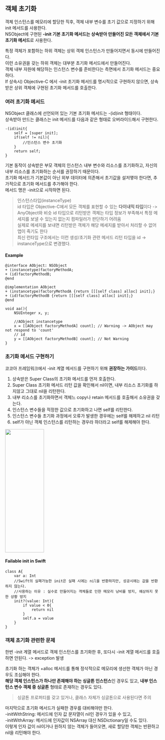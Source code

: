 ## 객체 초기화

객체 인스턴스를 메모리에 할당한 직후, 객체 내부 변수를 초기 값으로 지정하기 위해 init 메서드를 사용한다.  
NSObject에 구현된 **\-init 기본 초기화 메서드는 상속받아 만들어진 모든 객체에서 기본 초기화 메서드**로 사용한다.

특정 객체가 포함하는 하위 객체는 상위 객체 인스턴스가 만들어지면서 동시에 만들어진다.  
이런 소유권을 갖는 하위 객체는 대부분 초기화 메서드에서 만들어진다.  
객체 내부 자원에 해당하는 인스턴스 변수를 준비한다는 측면에서 초기화 메서드는 중요하다.  
If 상속시) Objective-C 에서 -init 초기화 메서드를 명시적으로 구현하지 않으면, 상속받은 상위 객체에 구현된 초기화 메서드를 호출한다.

### 여러 초기화 메서드

NSObject 클래스에 선언되어 있는 기본 초기화 메서드는 -(id)init 형태이다.  
상속받아 만드는 클래스는 init 메서드를 다음과 같은 형태로 오버라이드해서 구현한다.

```
-(id)init{
    self = [super init];
    if(self != nil){
        //인스턴스 변수 초기화
    }
    return self;
}
```

기본 동작이 상속받은 부모 객체의 인스턴스 내부 변수와 리소스를 초기화하고, 자신의 내부 리소스를 초기화하는 순서를 권장하기 때문이다.  
초기화 메서드가 기본값이 아닌 외부 데이터에 의존해서 초기값을 설저앻야 한다면, 추가적으로 초기화 메서드를 추가해야 한다.  
메서드 명은 -init으로 시작하면 된다.

> 인스턴스타입(instanceType)  
> id 타입은 Objective-C에서 모든 객체를 표현할 수 있는 **다이내믹 타입**이다 -> AnyObject와 비슷 
> id 타입으로 리턴받은 객체는 타입 정보가 부족해서 특정 메세지를 보낼 수 있는지 없는지 컴파일러가 판단하기 어려움  
> 실제로 메세지를 보내면 리턴받은 객체가 해당 메세지를 받아서 처리할 수 없어 앱이 죽기도 한다  
> 최신 런타임 구조에서는 이런 생성/초기화 관련 메서드 리턴 타입을 id -> instanceType으로 변경했다.  


#### Example
```
@interface AObject: NSObject
+ (instancetype)factoryMethodA;
+ (id)factoryMethodB;
@end

@implementation AObject
+ (instancetype)factoryMethodA {return [[[self class] alloc] init];}
+ (id)factoryMethodB {return [[[self class] alloc] init];}
@end

void aa(){
	NSUInteger x, y;
    
    //AObject instancetype
    x = [[AObject factoryMethodA] count]; // Warning -> AObject may not respond to 'count'
    // id
	y = [[AObject factoryMethodB] count]; // Not Warning
}

```




### 초기화 메서드 구현하기

코코아 프레임워크에서 -init 계열 메서드를 구현하기 위해 **권장하는 가이드**이다.

1.  상속받은 Super Class의 초기화 메서드를 먼저 호출한다.
2.  Super Class 초기화 메서드 리턴 값을 확인해서 nil이면, 내부 리소스 초기화를 하지않고 그대로 nil을 리턴한다.
3.  내부 리소스를 초기화하면서 객체느 copy나 retain 메서드를 호출해서 소유권을 갖는다.
4.  인스턴스 변수들을 적정한 값으로 초기화하고 나면 self를 리턴한다.
5.  인스턴스 변수들 초기화 과정에서 오류가 발생한 경우에는 self를 해제하고 nil 리턴
6.  self가 아닌 객체 인스턴스를 리턴하는 경우라 하더라고 self를 해제해야 한다.

<img src="https://user-images.githubusercontent.com/11826495/125586322-2f72d20e-dffa-4246-b178-786b962bf233.jpeg" width="50%" height="400">


#### Failable init in Swift

```
class A{
	var a: Int
    //Swift의 실패가능한 init은 실패 시에는 nil을 반환하지만, 성공시에는 값을 반환하지 않는다.
    //사용하는 이유 : 실수로 만들어지는 객체들로 인한 메모리 낭비를 방지, 예상하지 못한 상황 방지
    init?(value: Int){
    	if value < 0{
        	return nil
        }
        self.a = value
    }
}
```

### 객체 초기화 관련한 문제

한번 -init 계열 메서드로 객체 인스턴스를 초기화한 후, 또다시 -init 계열 메서드를 호출하면 안된다. -> exception 발생

초기화 하는 객체가 +alloc 메서드를 통해 정삭적으로 메모리에 생선한 객체가 아닌 경우도 조심해야 한다.  
**해당 객체 인스턴스가 하나만 존재해야 하는 싱글톤 인스턴스**인 경우도 있고, **내부 인스턴스 변수 객체 중 싱글톤** 형태로 존재하는 경우도 있다.

> 싱글톤 프로퍼티를 갖고 있거나, 클래스 자체가 싱글톤으로 사용된다면 주의

마지막으로 초기화 메서드가 실패한 경우를 대비해야만 한다.  
\-initWithString: 메서드에 인자 값 문자열이 nil인 경우가 있을 수 있고,  
\-initWithArray: 메서드에 인자값이 NSArray 대신 NSDictionary일 수도 있다.  
이렇게 인자 값이 nil이거나 원하지 않는 객체가 들어오면, 새로 할당한 객체는 반환하고 nil을 리턴해야 한다.
